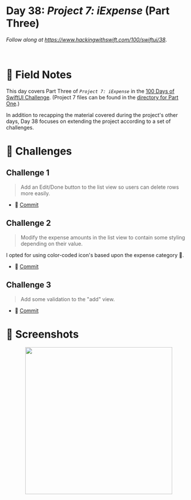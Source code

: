 # Day 38: _Project 7: iExpense_ (Part Three)

_Follow along at https://www.hackingwithswift.com/100/swiftui/38_.

<br/>


# 📒 Field Notes

This day covers Part Three of _`Project 7: iExpense`_ in the [100 Days of SwiftUI Challenge](https://www.hackingwithswift.com/100/swiftui/38). (Project 7 files can be found in the [directory for Part One](../day-036/).)

In addition to recapping the material covered during the project's other days, Day 38 focuses on extending the project according to a set of challenges.



# 🥅 Challenges


## Challenge 1

> Add an Edit/Done button to the list view so users can delete rows more easily.


- 🔗 [Commit](https://github.com/CypherPoet/100-days-of-swiftui/commit/36260e0b44cb0d4735868740b814c695f8e73f65)


## Challenge 2

> Modify the expense amounts in the list view to contain some styling depending on their value.

I opted for using color-coded icon's based upon the expense category 🙂.

- 🔗 [Commit](https://github.com/CypherPoet/100-days-of-swiftui/commit/04b02d792e4547014cab52d7ef4f97aa4d11044d)




## Challenge 3

> Add some validation to the "add" view.


- 🔗 [Commit](https://github.com/CypherPoet/100-days-of-swiftui/commit/2d4595d4014347c77eb7b46bb69daa7db8cf4497)




# 📸 Screenshots

<div style="text-align: center;">
  <img src="../day-036/Projects/Spendy/Screenshots/day-38-recording.gif" width="400px"/>
</div>
